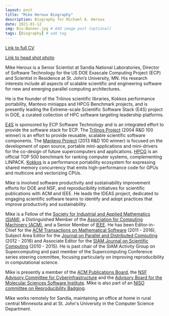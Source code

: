 ```yaml
---
layout: post
title: "Mike Heroux Biography"
description: Biography for Michael A. Heroux
date: 2021-01-12
img: Bio-Banner.jpg # Add image post (optional)
tags: [Biography] # add tag
---
```


[Link to full CV](../files/cv)

[Link to head shot photo](../assets/img/MikeHeroux2023.jpg)

Mike Heroux is a Senior Scientist at Sandia National Laboratories, Director of Software Technology for the US DOE Exascale Computing Project (ECP) and Scientist in Residence at St. John’s University, MN. His research interests include all aspects of scalable scientific and engineering software for new and emerging parallel computing architectures.

He is the founder of the Trilinos scientific libraries, Kokkos performance portability, Mantevo miniapps and HPCG Benchmark projects, and is presently leading the Extreme-scale Scientific Software Stack (E4S) project in DOE, a curated collection of HPC software targeting leadership platforms.

[E4S](https://e4s.io) is sponsored by ECP Software Technology and is an integrated effort to provide the software stack for ECP. The [Trilinos Project](https://trilinos.github.io) (2004 R&D 100 winner) is an effort to provide reusable, scalable scientific software components. The [Mantevo Project](https://mantevo.github.io) (2013 R&D 100 winner) is focused on the development of open source, portable mini-applications and mini-drivers for the co-design of future supercomputers and applications. [HPCG](https://hpcg-benchmark.org) is an official TOP 500 benchmark for ranking computer systems, complementing LINPACK. [Kokkos](https://kokkos.org) is a performance portability ecosystem for expressing shared memory concurrency that emits high-performance code for GPUs and multicore and vectorizing CPUs.

Mike is involved software productivity and sustainability improvement efforts for DOE and NSF, and reproducibility initiatives for scientific publications with ACM and IEEE. He leads the IDEAS project, dedicated to engaging scientific software teams to identify and adopt practices that improve productivity and sustainability.

Mike is a Fellow of the [Society for Industrial and Applied Mathematics (SIAM)](https://www.siam.org), a Distinguished Member of the [Association for Computing Machinery (ACM)](https://www.acm.org), and a Senior Member of [IEEE](https://www.ieee.org). He has been Editor-in-Chief for the [ACM Transactions on Mathematical Software](https://dl.acm.org/journal/toms) (2011 - 2016), Subject Area Editor for the [Journal on Parallel and Distributed Computing](https://www.journals.elsevier.com/journal-of-parallel-and-distributed-computing) (2012 - 2016) and Associate Editor for the [SIAM Journal on Scientific Computing](https://www.siam.org/publications/journals/siam-journal-on-scientific-computing-sisc) (2010 - 2015).  He is past chair of the SIAM Activity Group on Supercomputing and past member of the Supercomputing Conference series steering committee, focusing particularly on improving reproducibility in computational science.  

Mike is presently a member of the [ACM Publications Board](https://www.acm.org/publications/publications-board-committees), the [NSF Advisory Committee for Cyberinfrastructure](https://www.nsf.gov/cise/oac/ACCI_Members.pdf) and the [Advisory Board for the Molecular Sciences Software Institute](https://molssi.org/people/advisory-board-2/).  Mike is also part of an [NISO committee on Reproducibility Badging](https://www.niso.org/niso-io/2019/01/new-niso-project-badging-scheme-reproducibility-computational-and-computing).

Mike works remotely for Sandia, maintaining an office at home in rural central Minnesota and at St. John's University in the Computer Science Department.
